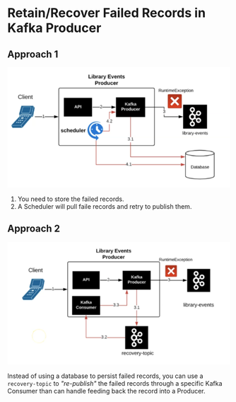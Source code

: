 # Retain/Recover Failed Records in Kafka Producer

## Approach 1

![](2021-06-13-01-31-34.png)

1. You need to store the failed records.
2. A Scheduler will pull faile records and retry to publish them.

## Approach 2

![](2021-06-13-01-32-30.png)

Instead of using a database to persist failed records, you can use a `recovery-topic` to *"re-publish"* the failed records through a specific Kafka Consumer than can handle feeding back the record into a Producer.
